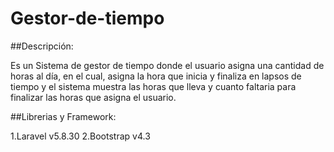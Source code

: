 # Gestor-de-tiempo

##Descripción: 

Es un Sistema de gestor de tiempo donde el usuario asigna una cantidad de horas al día, en el cual, asigna la hora que inicia y finaliza en lapsos de tiempo y el sistema muestra las horas que lleva y cuanto faltaria para finalizar las horas que asigna el usuario.

##Librerias y Framework:

  1.Laravel v5.8.30
  2.Bootstrap v4.3

